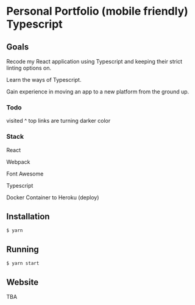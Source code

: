 # Personal Portfolio (mobile friendly) Typescript

## Goals

Recode my React application using Typescript and keeping their strict linting options on.

Learn the ways of Typescript.

Gain experience in moving an app to a new platform from the ground up.

### Todo

visited ^ top links are turning darker color

### Stack

React

Webpack

Font Awesome

Typescript

Docker Container to Heroku (deploy)

## Installation

```
$ yarn
```

## Running

```
$ yarn start
```

## Website

TBA
